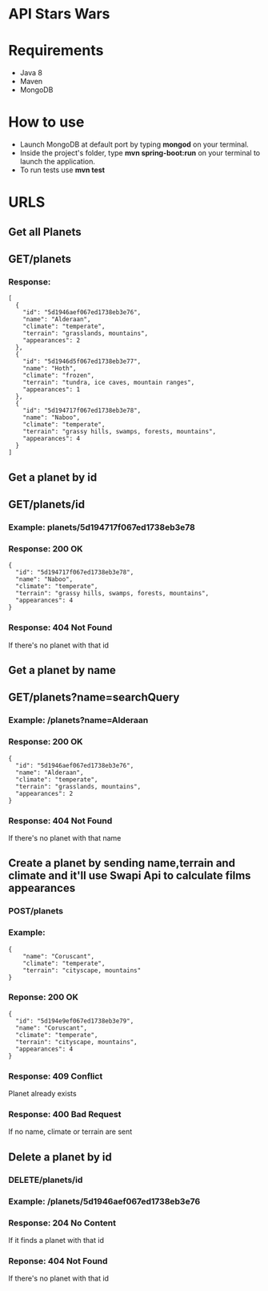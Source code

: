 # API Stars Wars

# Requirements

- Java 8
- Maven
- MongoDB

# How to use 
- Launch MongoDB at default port by typing **mongod** on your terminal.
- Inside the project's folder, type **mvn spring-boot:run** on your terminal to launch the application.
- To run tests use **mvn test**

# URLS
## Get all Planets
## GET/planets 
### Response: 
```
[
  {
    "id": "5d1946aef067ed1738eb3e76",
    "name": "Alderaan",
    "climate": "temperate",
    "terrain": "grasslands, mountains",
    "appearances": 2
  },
  {
    "id": "5d1946d5f067ed1738eb3e77",
    "name": "Hoth",
    "climate": "frozen",
    "terrain": "tundra, ice caves, mountain ranges",
    "appearances": 1
  },
  {
    "id": "5d194717f067ed1738eb3e78",
    "name": "Naboo",
    "climate": "temperate",
    "terrain": "grassy hills, swamps, forests, mountains",
    "appearances": 4
  }
]
```

## Get a planet by id
## GET/planets/id
### Example: planets/5d194717f067ed1738eb3e78
### Response: 200 OK
```
{
  "id": "5d194717f067ed1738eb3e78",
  "name": "Naboo",
  "climate": "temperate",
  "terrain": "grassy hills, swamps, forests, mountains",
  "appearances": 4
}
```
### Response: 404 Not Found
If there's no planet with that id

## Get a planet by name
## GET/planets?name=searchQuery
### Example: /planets?name=Alderaan
### Response: 200 OK
```
{
  "id": "5d1946aef067ed1738eb3e76",
  "name": "Alderaan",
  "climate": "temperate",
  "terrain": "grasslands, mountains",
  "appearances": 2
}
```
### Response: 404 Not Found
If there's no planet with that name

## Create a planet by sending name,terrain and climate and it'll use Swapi Api to calculate films appearances
### POST/planets
### Example: 
```
{
    "name": "Coruscant",
    "climate": "temperate",
    "terrain": "cityscape, mountains"
}
```
### Reponse: 200 OK
```
{
  "id": "5d194e9ef067ed1738eb3e79",
  "name": "Coruscant",
  "climate": "temperate",
  "terrain": "cityscape, mountains",
  "appearances": 4
}
```

### Response: 409 Conflict
Planet already exists

### Response: 400 Bad Request
If no name, climate or terrain are sent 

## Delete a planet by id
### DELETE/planets/id
### Example: /planets/5d1946aef067ed1738eb3e76
### Response: 204 No Content
If it finds a planet with that id

### Reponse: 404 Not Found
If there's no planet with that id










